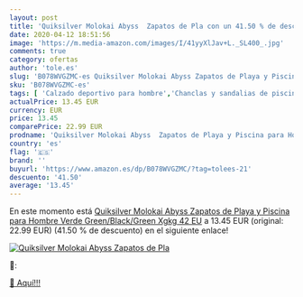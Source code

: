 ```yaml
---
layout: post
title: 'Quiksilver Molokai Abyss  Zapatos de Pla con un 41.50 % de descuento'
date: 2020-04-12 18:51:56
image: 'https://m.media-amazon.com/images/I/41yyXlJav+L._SL400_.jpg'
comments: true
category: ofertas
author: 'tole.es'
slug: 'B078WVGZMC-es Quiksilver Molokai Abyss Zapatos de Playa y Piscina para...'
sku: 'B078WVGZMC-es'
tags: [ 'Calzado deportivo para hombre','Chanclas y sandalias de piscina para hombre','Sandalias de vestir para hombre','Zapatillas y calzado deportivo para hombre','Zapatos','Zapatos para hombre','Zapatos y complementos','zapatos', ]
actualPrice: 13.45 EUR
currency: EUR
price: 13.45
comparePrice: 22.99 EUR
prodname: 'Quiksilver Molokai Abyss  Zapatos de Playa y Piscina para Hombre  Verde  Green/Black/Green Xgkg   42 EU'
country: 'es'
flag: '🇪🇸'
brand: ''
buyurl: 'https://www.amazon.es/dp/B078WVGZMC/?tag=tolees-21'
descuento: '41.50'
average: '13.45'
---
```


En este momento está [Quiksilver Molokai Abyss  Zapatos de Playa y Piscina para Hombre  Verde  Green/Black/Green Xgkg   42 EU](https://www.amazon.es/dp/B078WVGZMC/?tag=tolees-21) a 13.45 EUR (original: 22.99 EUR) (41.50 %  de descuento) en el siguiente enlace!

[![Quiksilver Molokai Abyss  Zapatos de Pla](https://m.media-amazon.com/images/I/41yyXlJav+L._SL400_.jpg)](https://www.amazon.es/dp/B078WVGZMC/?tag=tolees-21)

🔎:


[🛒 Aquí!!!](https://www.amazon.es/dp/B078WVGZMC/?tag=tolees-21)
